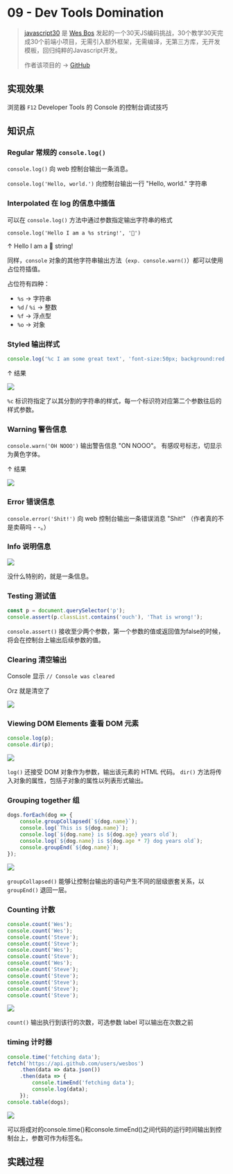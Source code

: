 # 09 - Dev Tools Domination


> [javascript30](https://javascript30.com/) 是 [Wes Bos](https://github.com/wesbos) 发起的一个30天JS编码挑战，30个教学30天完成30个前端小项目，无需引入额外框架，无需编译，无第三方库，无开发模板，回归纯粹的Javascript开发。
> 
> 作者该项目的 → [GitHub](https://github.com/wesbos/JavaScript30)


## 实现效果

浏览器 `F12` Developer Tools 的 Console 的控制台调试技巧

## 知识点


### Regular 常规的 `console.log()`

`console.log()` 向 web 控制台输出一条消息。

`console.log('Hello, world.')` 向控制台输出一行 "Hello, world."
字符串

### Interpolated 在 log 的信息中插值

可以在 `console.log()` 方法中通过参数指定输出字符串的格式

`console.log('Hello I am a %s string!', '💩')`

↑ Hello I am a 💩 string!

同样，`console` 对象的其他字符串输出方法（`exp. console.warn()`）都可以使用占位符插值。 

占位符有四种：

- `%s` -> 字符串
- `%d` / `%i` -> 整数
- `%f` -> 浮点型
- `%o` -> 对象

### Styled 输出样式

```js
console.log('%c I am some great text', 'font-size:50px; background:red; text-shadow: 10px 10px 0 blue')
```

↑ 结果

![](http://p1.bqimg.com/567571/dfb72eb948a43c84.jpg)

`%c` 标识符指定了以其分割的字符串的样式，每一个标识符对应第二个参数往后的样式参数。

### Warning 警告信息

`console.warn('OH NOOO')` 输出警告信息 "ON NOOO"。
有感叹号标志，切显示为黄色字体。

↑ 结果

![](http://p1.bqimg.com/567571/5272afb534186ab5.jpg)

### Error 错误信息

`console.error('Shit!')` 向 web 控制台输出一条错误消息 "Shit!" （作者真的不是卖萌吗 - -。）

### Info 说明信息

![](http://i1.piimg.com/567571/72d7dfb6a62b8729.jpg)

没什么特别的，就是一条信息。

### Testing 测试值

```js
const p = document.querySelector('p');
console.assert(p.classList.contains('ouch'), 'That is wrong!');
```

`console.assert()` 接收至少两个参数，第一个参数的值或返回值为false的时候，将会在控制台上输出后续参数的值。

### Clearing 清空输出

Console 显示 `// Console was cleared`

Orz 就是清空了

![](http://p1.bpimg.com/567571/8ee04bfe470cae26.jpg)

### Viewing DOM Elements 查看 DOM 元素

```js
console.log(p);
console.dir(p);
```

![](http://i1.piimg.com/567571/64a9f1b76990ca79.jpg)

`log()` 还接受 DOM 对象作为参数，输出该元素的 HTML 代码。
`dir()` 方法将传入对象的属性，包括子对象的属性以列表形式输出。

### Grouping together 组

```js
dogs.forEach(dog => {
    console.groupCollapsed(`${dog.name}`);
    console.log(`This is ${dog.name}`);
    console.log(`${dog.name} is ${dog.age} years old`);
    console.log(`${dog.name} is ${dog.age * 7} dog years old`);
    console.groupEnd(`${dog.name}`);
});
```

![](http://i1.piimg.com/567571/64a9f1b76990ca79.jpg)

`groupCollapsed()` 能够让控制台输出的语句产生不同的层级嵌套关系，以 `groupEnd()` 退回一层。

### Counting 计数

```js
console.count('Wes');
console.count('Wes');
console.count('Steve');
console.count('Steve');
console.count('Wes');
console.count('Steve');
console.count('Wes');
console.count('Steve');
console.count('Steve');
console.count('Steve');
console.count('Steve');
console.count('Steve');
```

![](http://i1.piimg.com/567571/8a2c44e59d6ac404.jpg)

`count()` 输出执行到该行的次数，可选参数 label 可以输出在次数之前

### timing 计时器

```js
console.time('fetching data');
fetch('https://api.github.com/users/wesbos')
    .then(data => data.json())
    .then(data => {
        console.timeEnd('fetching data');
        console.log(data);
    });
console.table(dogs);
```

![](http://p1.bpimg.com/567571/c7c438abae05f913.jpg)

可以将成对的console.time()和console.timeEnd()之间代码的运行时间输出到控制台上，参数可作为标签名。



## 实践过程
